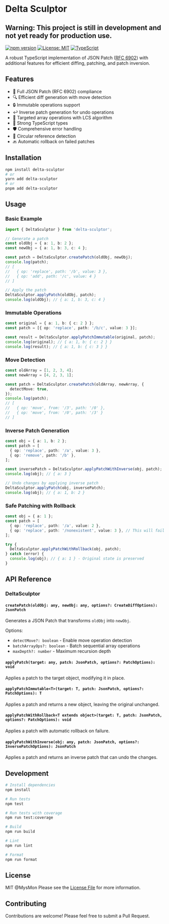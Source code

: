 # Delta Sculptor

## Warning: This project is still in development and not yet ready for production use.

[![npm version](https://badge.fury.io/js/delta-sculptor.svg)](https://badge.fury.io/js/delta-sculptor)
[![License: MIT](https://img.shields.io/badge/License-MIT-yellow.svg)](https://opensource.org/licenses/MIT)
[![TypeScript](https://img.shields.io/badge/%3C%2F%3E-TypeScript-blue.svg)](https://www.typescriptlang.org/)

A robust TypeScript implementation of JSON Patch ([RFC 6902](https://tools.ietf.org/html/rfc6902)) with additional features for efficient diffing, patching, and patch inversion.

## Features

- 🔄 Full JSON Patch (RFC 6902) compliance
- 🔍 Efficient diff generation with move detection
- 🔒 Immutable operations support
- ↩️ Inverse patch generation for undo operations
- 🎯 Targeted array operations with LCS algorithm
- 💪 Strong TypeScript types
- 🛡️ Comprehensive error handling
- 🔄 Circular reference detection
- 🔙 Automatic rollback on failed patches

## Installation

```bash
npm install delta-sculptor
# or
yarn add delta-sculptor
# or
pnpm add delta-sculptor
```

## Usage

### Basic Example

```typescript
import { DeltaSculptor } from 'delta-sculptor';

// Generate a patch
const oldObj = { a: 1, b: 2 };
const newObj = { a: 1, b: 3, c: 4 };

const patch = DeltaSculptor.createPatch(oldObj, newObj);
console.log(patch);
// [
//   { op: 'replace', path: '/b', value: 3 },
//   { op: 'add', path: '/c', value: 4 }
// ]

// Apply the patch
DeltaSculptor.applyPatch(oldObj, patch);
console.log(oldObj); // { a: 1, b: 3, c: 4 }
```

### Immutable Operations

```typescript
const original = { a: 1, b: { c: 2 } };
const patch = [{ op: 'replace', path: '/b/c', value: 3 }];

const result = DeltaSculptor.applyPatchImmutable(original, patch);
console.log(original); // { a: 1, b: { c: 2 } }
console.log(result); // { a: 1, b: { c: 3 } }
```

### Move Detection

```typescript
const oldArray = [1, 2, 3, 4];
const newArray = [4, 2, 3, 1];

const patch = DeltaSculptor.createPatch(oldArray, newArray, {
  detectMove: true,
});
console.log(patch);
// [
//   { op: 'move', from: '/3', path: '/0' },
//   { op: 'move', from: '/0', path: '/3' }
// ]
```

### Inverse Patch Generation

```typescript
const obj = { a: 1, b: 2 };
const patch = [
  { op: 'replace', path: '/a', value: 3 },
  { op: 'remove', path: '/b' },
];

const inversePatch = DeltaSculptor.applyPatchWithInverse(obj, patch);
console.log(obj); // { a: 3 }

// Undo changes by applying inverse patch
DeltaSculptor.applyPatch(obj, inversePatch);
console.log(obj); // { a: 1, b: 2 }
```

### Safe Patching with Rollback

```typescript
const obj = { a: 1 };
const patch = [
  { op: 'replace', path: '/a', value: 2 },
  { op: 'replace', path: '/nonexistent', value: 3 }, // This will fail
];

try {
  DeltaSculptor.applyPatchWithRollback(obj, patch);
} catch (error) {
  console.log(obj); // { a: 1 } - Original state is preserved
}
```

## API Reference

### DeltaSculptor

#### `createPatch(oldObj: any, newObj: any, options?: CreateDiffOptions): JsonPatch`

Generates a JSON Patch that transforms `oldObj` into `newObj`.

Options:

- `detectMove?: boolean` - Enable move operation detection
- `batchArrayOps?: boolean` - Batch sequential array operations
- `maxDepth?: number` - Maximum recursion depth

#### `applyPatch(target: any, patch: JsonPatch, options?: PatchOptions): void`

Applies a patch to the target object, modifying it in place.

#### `applyPatchImmutable<T>(target: T, patch: JsonPatch, options?: PatchOptions): T`

Applies a patch and returns a new object, leaving the original unchanged.

#### `applyPatchWithRollback<T extends object>(target: T, patch: JsonPatch, options?: PatchOptions): void`

Applies a patch with automatic rollback on failure.

#### `applyPatchWithInverse(obj: any, patch: JsonPatch, options?: InversePatchOptions): JsonPatch`

Applies a patch and returns an inverse patch that can undo the changes.

## Development

```bash
# Install dependencies
npm install

# Run tests
npm test

# Run tests with coverage
npm run test:coverage

# Build
npm run build

# Lint
npm run lint

# Format
npm run format
```

## License

MIT @MysMon
Please see the [License File](LICENSE) for more information.

## Contributing

Contributions are welcome! Please feel free to submit a Pull Request.
